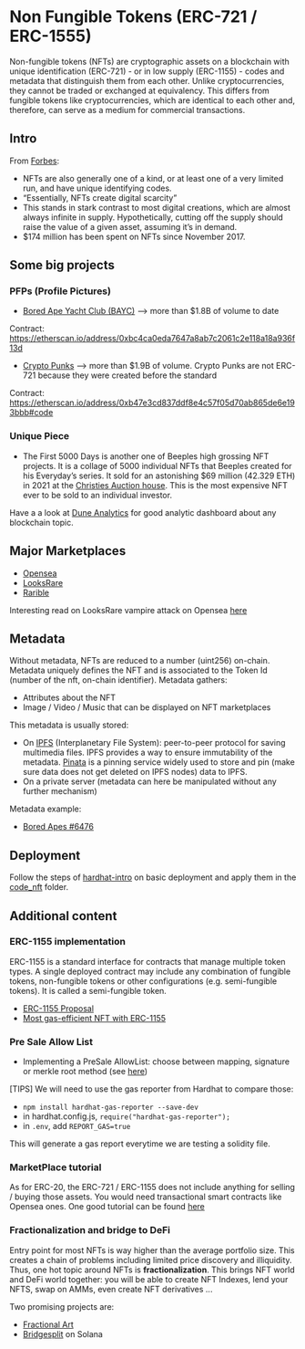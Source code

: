 # Non Fungible Tokens (ERC-721 / ERC-1555)

Non-fungible tokens (NFTs) are cryptographic assets on a blockchain with unique identification (ERC-721) - or in low supply (ERC-1155) -  codes and metadata that distinguish them from each other. Unlike cryptocurrencies, they cannot be traded or exchanged at equivalency. This differs from fungible tokens like cryptocurrencies, which are identical to each other and, therefore, can serve as a medium for commercial transactions.

## Intro

From [Forbes](https://www.forbes.com/advisor/investing/cryptocurrency/nft-non-fungible-token/):
- NFTs are also generally one of a kind, or at least one of a very limited run, and have unique identifying codes. 
- “Essentially, NFTs create digital scarcity”
- This stands in stark contrast to most digital creations, which are almost always infinite in supply. Hypothetically, cutting off the supply should raise the value of a given asset, assuming it’s in demand.
- $174 million has been spent on NFTs since November 2017.

## Some big projects

### PFPs (Profile Pictures)
- [Bored Ape Yacht Club (BAYC)](https://boredapeyachtclub.com/#/) --> more than $1.8B of volume to date 

Contract: https://etherscan.io/address/0xbc4ca0eda7647a8ab7c2061c2e118a18a936f13d

- [Crypto Punks](https://www.larvalabs.com/cryptopunks) --> more than $1.9B of volume. Crypto Punks are not ERC-721 because they were created before the standard

Contract: https://etherscan.io/address/0xb47e3cd837ddf8e4c57f05d70ab865de6e193bbb#code


### Unique Piece
- The First 5000 Days is another one of Beeples high grossing NFT projects. It is a collage of 5000 individual NFTs that Beeples created for his Everyday’s series. It sold for an astonishing $69 million (42.329 ETH) in 2021 at the [Christies Auction house](https://onlineonly.christies.com/s/beeple-first-5000-days/beeple-b-1981-1/112924). This is the most expensive NFT ever to be sold to an individual investor.


Have a a look at [Dune Analytics](https://dune.com/browse/dashboards) for good analytic dashboard about any blockchain topic.


## Major Marketplaces
- [Opensea](https://opensea.io)
- [LooksRare](https://looksrare.org)
- [Rarible](https://rarible.org)

Interesting read on LooksRare vampire attack on Opensea [here](https://blog.coinbase.com/vampire-attack-looksrare-vs-opensea-c3b4107cd4db)


## Metadata

Without metadata, NFTs are reduced to a number (uint256) on-chain. Metadata uniquely defines the NFT and is associated to the Token Id (number of the nft, on-chain identifier). 
Metadata gathers:
- Attributes about the NFT
- Image / Video / Music that can be displayed on NFT marketplaces

This metadata is usually stored:
- On [IPFS](https://docs.ipfs.io/concepts/what-is-ipfs/#decentralization) (Interplanetary File System): peer-to-peer protocol for saving multimedia files. IPFS provides a way to ensure immutability of the metadata. [Pinata](https://docs.pinata.cloud) is a pinning service widely used to store and pin (make sure data does not get deleted on IPFS nodes) data to IPFS.
- On a private server (metadata can here be manipulated without any further mechanism)

Metadata example:
- [Bored Apes #6476](https://cloudflare-ipfs.com/ipfs/QmeSjSinHpPnmXmspMjwiXyN6zS4E9zccariGR3jxcaWtq/6476)

## Deployment

Follow the steps of [hardhat-intro](../../Part_1/hardhat-intro/) on basic deployment and apply them in the [code_nft](../code_nft/) folder.


## Additional content

### ERC-1155 implementation

ERC-1155 is a standard interface for contracts that manage multiple token types. A single deployed contract may include any combination of fungible tokens, non-fungible tokens or other configurations (e.g. semi-fungible tokens). It is called a semi-fungible token.

- [ERC-1155 Proposal](https://eips.ethereum.org/EIPS/eip-1155)
- [Most gas-efficient NFT with ERC-1155](https://medium.com/donkeverse/introducing-erc1155d-the-most-efficient-non-fungible-token-contract-in-existence-c1d0a62e30f1)

### Pre Sale Allow List

- Implementing a PreSale AllowList: choose between mapping, signature or merkle root method (see [here](https://medium.com/donkeverse/hardcore-gas-savings-in-nft-minting-part-2-signatures-vs-merkle-trees-917c43c59b07))

[TIPS] We will need to use the gas reporter from Hardhat to compare those:
- ```npm install hardhat-gas-reporter --save-dev```
- in hardhat.config.js, ```require("hardhat-gas-reporter");```
- in ```.env```, add ```REPORT_GAS=true```

This will generate a gas report everytime we are testing a solidity file.


### MarketPlace tutorial

As for ERC-20, the ERC-721 / ERC-1155 does not include anything for selling / buying those assets. You would need transactional smart contracts like Opensea ones. One good tutorial can be found [here](https://dev.to/dabit3/building-scalable-full-stack-apps-on-ethereum-with-polygon-2cfb)

### Fractionalization and bridge to DeFi

Entry point for most NFTs is way higher than the average portfolio size. This creates a chain of problems including limited price discovery and illiquidity. Thus, one hot topic around NFTs is **fractionalization**. This brings NFT world and DeFi world together: you will be able to create NFT Indexes, lend your NFTS, swap on AMMs, even create NFT derivatives ...

Two promising projects are:
- [Fractional Art](https://fractional.art/)
- [Bridgesplit](https://docs.bridgesplit.com/main/) on Solana
